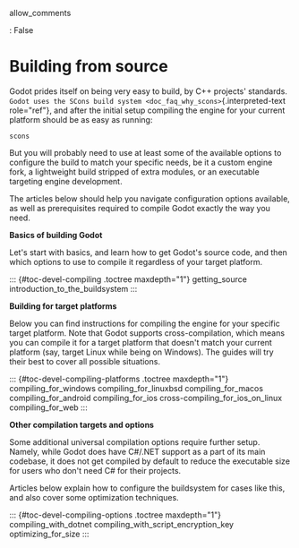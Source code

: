 allow_comments

:   False

# Building from source

Godot prides itself on being very easy to build, by C++ projects\'
standards.
`Godot uses the SCons build system <doc_faq_why_scons>`{.interpreted-text
role="ref"}, and after the initial setup compiling the engine for your
current platform should be as easy as running:

``` shell
scons
```

But you will probably need to use at least some of the available options
to configure the build to match your specific needs, be it a custom
engine fork, a lightweight build stripped of extra modules, or an
executable targeting engine development.

The articles below should help you navigate configuration options
available, as well as prerequisites required to compile Godot exactly
the way you need.

**Basics of building Godot**

Let\'s start with basics, and learn how to get Godot\'s source code, and
then which options to use to compile it regardless of your target
platform.

::: {#toc-devel-compiling .toctree maxdepth="1"}
getting_source introduction_to_the_buildsystem
:::

**Building for target platforms**

Below you can find instructions for compiling the engine for your
specific target platform. Note that Godot supports cross-compilation,
which means you can compile it for a target platform that doesn\'t match
your current platform (say, target Linux while being on Windows). The
guides will try their best to cover all possible situations.

::: {#toc-devel-compiling-platforms .toctree maxdepth="1"}
compiling_for_windows compiling_for_linuxbsd compiling_for_macos
compiling_for_android compiling_for_ios cross-compiling_for_ios_on_linux
compiling_for_web
:::

**Other compilation targets and options**

Some additional universal compilation options require further setup.
Namely, while Godot does have C#/.NET support as a part of its main
codebase, it does not get compiled by default to reduce the executable
size for users who don\'t need C# for their projects.

Articles below explain how to configure the buildsystem for cases like
this, and also cover some optimization techniques.

::: {#toc-devel-compiling-options .toctree maxdepth="1"}
compiling_with_dotnet compiling_with_script_encryption_key
optimizing_for_size
:::
